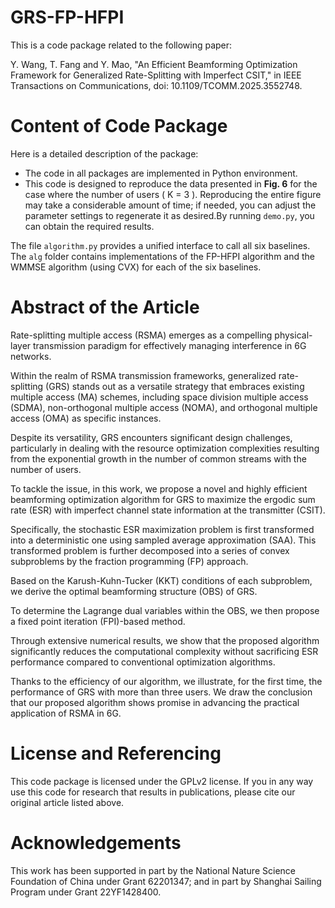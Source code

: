 # GRS-FP-HFPI

This is a code package related to the following paper:

Y. Wang, T. Fang and Y. Mao, "An Efficient Beamforming Optimization Framework for Generalized Rate-Splitting with Imperfect CSIT," in IEEE Transactions on Communications, doi: 10.1109/TCOMM.2025.3552748.

# Content of Code Package
Here is a detailed description of the package:

- The code in all packages are implemented in Python environment.
- This code is designed to reproduce the data presented in **Fig. 6** for the case where the number of users ( K = 3 ). Reproducing the entire figure may take a considerable amount of time; if needed, you can adjust the parameter settings to regenerate it as desired.By running `demo.py`, you can obtain the required results.

The file `algorithm.py` provides a unified interface to call all six baselines. The `alg` folder contains implementations of the FP-HFPI algorithm and the WMMSE algorithm (using CVX) for each of the six baselines.


# Abstract of the Article
Rate-splitting multiple access (RSMA) emerges as a compelling physical-layer transmission paradigm for effectively managing interference in 6G networks. 

Within the realm of RSMA transmission frameworks, generalized rate-splitting (GRS) stands out as a versatile strategy that embraces existing multiple access (MA) schemes, including space division multiple access (SDMA), non-orthogonal multiple access (NOMA), and orthogonal multiple access (OMA) as specific instances.

Despite its versatility, GRS encounters significant design challenges, particularly in dealing with the resource optimization complexities resulting from the exponential growth in the number of common streams with the number of users. 

To tackle the issue, in this work, we propose a novel and highly efficient beamforming optimization algorithm for GRS to maximize the ergodic sum rate (ESR) with imperfect channel state information at the transmitter (CSIT). 

Specifically, the stochastic ESR maximization problem is first transformed into a deterministic one using sampled average approximation (SAA). This transformed problem is further decomposed into a series of convex subproblems by the fraction programming (FP) approach. 

Based on the Karush-Kuhn-Tucker (KKT) conditions of each subproblem, we derive the optimal beamforming structure (OBS) of GRS.

To determine the Lagrange dual variables within the OBS, we then propose a fixed point iteration (FPI)-based method. 

Through extensive numerical results, we show that the proposed algorithm significantly reduces the computational complexity without sacrificing ESR performance compared to conventional optimization algorithms. 

Thanks to the efficiency of our algorithm, we illustrate, for the first time, the performance of GRS with more than three users. We draw the conclusion that our proposed algorithm shows promise in advancing the practical application of RSMA in 6G.


# License and Referencing
This code package is licensed under the GPLv2 license. If you in any way use this code for research that results in publications, please cite our original article listed above.

# Acknowledgements
This work has been supported in part by the National Nature Science Foundation of China under Grant 62201347; and in part by Shanghai Sailing Program under Grant 22YF1428400.


